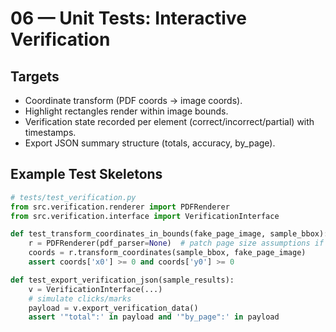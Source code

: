 # 06 — Unit Tests: Interactive Verification

## Targets
- Coordinate transform (PDF coords -> image coords).
- Highlight rectangles render within image bounds.
- Verification state recorded per element (correct/incorrect/partial) with timestamps.
- Export JSON summary structure (totals, accuracy, by_page).

## Example Test Skeletons
```python
# tests/test_verification.py
from src.verification.renderer import PDFRenderer
from src.verification.interface import VerificationInterface

def test_transform_coordinates_in_bounds(fake_page_image, sample_bbox):
    r = PDFRenderer(pdf_parser=None)  # patch page size assumptions if needed
    coords = r.transform_coordinates(sample_bbox, fake_page_image)
    assert coords['x0'] >= 0 and coords['y0'] >= 0

def test_export_verification_json(sample_results):
    v = VerificationInterface(...)
    # simulate clicks/marks
    payload = v.export_verification_data()
    assert '"total":' in payload and '"by_page":' in payload
```
